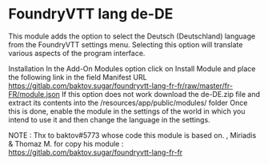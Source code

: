 # FoundryVTT lang de-DE

This module adds the option to select the Deutsch (Deutschland) language from the FoundryVTT settings menu. Selecting this option will translate various aspects of the program interface.

Installation
In the Add-On Modules option click on Install Module and place the following link in the field Manifest URL
https://gitlab.com/baktov.sugar/foundryvtt-lang-fr-fr/raw/master/fr-FR/module.json
If this option does not work download the de-DE.zip file and extract its contents into the /resources/app/public/modules/ folder
Once this is done, enable the module in the settings of the world in which you intend to use it and then change the language in the settings.


NOTE : Thx to baktov#5773 whose code this module is based on. , Miriadis & Thomaz M. for copy his module : https://gitlab.com/baktov.sugar/foundryvtt-lang-fr-fr
